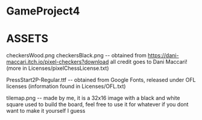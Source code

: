 # GameProject4

# ASSETS
  checkersWood.png checkersBlack.png -- obtained from https://dani-maccari.itch.io/pixel-checkers?download all credit goes to Dani Maccari! (more in Licenses/pixelChessLicense.txt)  
  
  PressStart2P-Regular.ttf -- obtained from Google Fonts, released under OFL licenses (information found in Licenses/OFL.txt) 
  
  tilemap.png -- made by me, it is a 32x16 image with a black and white square used to build the board, feel free to use it for whatever if you dont want to make it yourself I guess 
